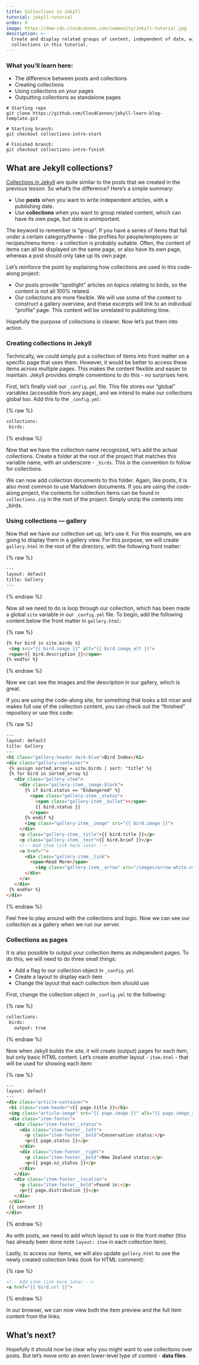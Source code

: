```yaml
---
title: Collections in Jekyll
tutorial: jekyll-tutorial
order: 8
image: https://dam-cdn.cloudcannon.com/community/Jekyll-tutorial.jpg
description: >-
  Create and display related groups of content, independent of date, with Jekyll
  collections in this tutorial.
---
```


### What you’ll learn here:

* The difference between posts and collections
* Creating collections
* Using collections on your pages
* Outputting collections as standalone pages

```shell
# Starting repo
git clone https://github.com/CloudCannon/jekyll-learn-blog-template.git

# Starting branch:
git checkout collections-intro-start

# Finished branch:
git checkout collections-intro-finish
```


## What are Jekyll collections?

[Collections in Jekyll](https://jekyllrb.com/docs/collections/) are quite similar to the posts that we created in the previous lesson. So what’s the difference? Here’s a simple summary:

* Use **posts** when you want to write independent articles, with a publishing date.
* Use **collections** when you want to group related content, which can have its own page, but date is unimportant.

The keyword to remember is “group”. If you have a series of items that fall under a certain category/theme - like profiles for people/employees or recipes/menu items - a collection is probably suitable. Often, the content of items can all be displayed on the same page, or also have its own page, whereas a post should only take up its own page.

Let’s reinforce the point by explaining how collections are used in this code-along project:

* Our posts provide “spotlight” articles on topics relating to birds, so the content is not all 100% related.
* Our collections are more flexible. We will use some of the content to construct a gallery overview, and these excerpts will link to an individual “profile” page. This content will be unrelated to publishing time.

Hopefully the purpose of collections is clearer. Now let’s put them into action.

### Creating collections in Jekyll

Technically, we could simply put a collection of items into front matter on a specific page that uses them. However, it would be better to access these items across multiple pages. This makes the content flexible and easier to maintain. Jekyll provides simple conventions to do this - no surprises here.

First, let’s finally visit our `_config.yml` file. This file stores our “global” variables (accessible from any page), and we intend to make our collections global too. Add this to the `_config.yml`\:

{% raw %}
 ```html
collections:
  birds:
```
{% endraw %}

Now that we have the collection name recognized, let’s add the actual collections. Create a folder at the root of the project that matches this variable name, with an underscore - `_birds`. This is the convention to follow for collections.

We can now add collection documents to this folder. Again, like posts, it is also most common to use Markdown documents. If you are using the code-along project, the contents for collection items can be found in `collections.zip` in the root of the project. Simply unzip the contents into \_birds.

### Using collections — gallery

Now that we have our collection set up, let’s use it. For this example, we are going to display them in a gallery view. For this purpose, we will create `gallery.html` in the root of the directory, with the following front matter:

{% raw %}
 ```html
---
layout: default
title: Gallery
---
```
{% endraw %}

Now all we need to do is loop through our collection, which has been made a global `site` variable in our `_config.yml` file. To begin, add the following content below the front matter in `gallery.html`\:

{% raw %}
 ```html
{% for bird in site.birds %}
  <img src="{{ bird.image }}" alt="{{ bird.image_alt }}">
  <span>{{ bird.description }}</span>
{% endfor %}

```
{% endraw %}

Now we can see the images and the description in our gallery, which is great.

If you are using the code-along site, for something that looks a bit nicer and makes full use of the collection content, you can check out the “finished” repository or use this code:

{% raw %}
 ```html
---
layout: default
title: Gallery
---
<h1 class="gallery-header dark-blue">Bird Index</h1>
<div class="gallery-container">
  {% assign sorted_array = site.birds | sort: "title" %}
  {% for bird in sorted_array %}
    <div class="gallery-item">
      <div class="gallery-item__image-block">
        {% if bird.status == "Endangered" %}
          <span class="gallery-item__status">
            <span class="gallery-item__bullet"></span>
            {{ bird.status }}
          </span>
        {% endif %}
        <img class="gallery-item__image" src="{{ bird.image }}">
      </div>
      <p class="gallery-item__title">{{ bird.title }}</p>
      <p class="gallery-item__text">{{ bird.brief }}</p>
      <!-- Add item link here later -->
      <a href="">
        <div class="gallery-item__link">
          <span>Read More</span>
            <img class="gallery-item__arrow" src="/images/arrow-white.svg">
        </div>
      </a>
    </div>
  {% endfor %}
</div>

```
{% endraw %}

Feel free to play around with the collections and logic. Now we can see our collection as a gallery when we run our server.

### Collections as pages

It is also possible to output your collection items as independent pages. To do this, we will need to do three small things:

* Add a flag to our collection object in `_config.yml`
* Create a layout to display each item
* Change the layout that each collection item should use

First, change the collection object in `_config.yml` to the following:

{% raw %}
 ```html
collections:
  birds:
    output: true
```
{% endraw %}

Now when Jekyll builds the site, it will create (output) pages for each item, but only basic HTML content. Let’s create another layout - `item.html` - that will be used for showing each item:

{% raw %}
 ```html
---
layout: default
---
<div class="article-container">
  <h1 class="item-header">{{ page.title }}</h1>
  <img class="article-image" src="{{ page.image }}" alt="{{ page.image_alt }}">
  <div class="item-footer">
    <div class="item-footer__status">
      <div class="item-footer__left">
        <p class="item-footer__bold">Conservation status:</p>
        <p>{{ page.status }}</p>
      </div>
      <div class="item-footer__right">
        <p class="item-footer__bold">New Zealand status:</p>
        <p>{{ page.nz_status }}</p>
      </div>
    </div>
    <div class="item-footer__location">
      <p class="item-footer__bold">Found in:</p>
      <p>{{ page.distribution }}</p>
    </div>
  </div>
  {{ content }}
</div>
```
{% endraw %}

As with posts, we need to add which layout to use in the front matter (this has already been done note `layout: item` in each collection item).

Lastly, to access our items, we will also update `gallery.html` to use the newly created collection links (look for HTML comment):

{% raw %}
 ```html
<!-- Add item link here later -->
<a href="{{ bird.url }}">

```
{% endraw %}

In our browser, we can now view both the item preview and the full item content from the links.

## What’s next?

Hopefully it should now be clear why you might want to use collections over posts. But let’s move onto an even lower-level type of content - **data files**.
